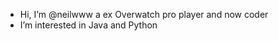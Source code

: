-  Hi, I’m @neilwww a ex Overwatch pro player and now coder
-  I’m interested in Java and Python

<!---
neilwww/neilwww is a ✨ special ✨ repository because its `README.md` (this file) appears on your GitHub profile.
You can click the Preview link to take a look at your changes.
--->
